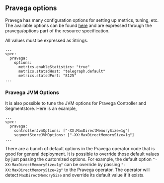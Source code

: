 ## Pravega options

Pravega has many configuration options for setting up metrics, tuning, etc. The available options can be found [here](https://github.com/pravega/pravega/blob/master/config/config.properties) and are expressed through the pravega/options part of the resource specification.

All values must be expressed as Strings.

```
...
spec:
  pravega:
    options:
      metrics.enableStatistics: "true"
      metrics.statsdHost: "telegraph.default"
      metrics.statsdPort: "8125"
...
```
### Pravega JVM Options

It is also possible to tune the JVM options for Pravega Controller and Segmentstore. Here is an example,
```
...
spec:
  pravega:
    controllerJvmOptions: ["-XX:MaxDirectMemorySize=1g"]
    segmentStoreJVMOptions: ["-XX:MaxDirectMemorySize=1g"]
...
```
There are a bunch of default options in the Pravega operator code that is good for general deployment. It is possible to override those default values by
just passing the customized options. For example, the default option `"-XX:MaxDirectMemorySize=1g"` can be override by passing `"-XX:MaxDirectMemorySize=2g"` to
the Pravega operator. The operator will detect `MaxDirectMemorySize` and override its default value if it exists.
